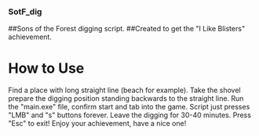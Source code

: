 ### SotF_dig
##Sons of the Forest digging script.
##Created to get the "I Like Blisters" achievement.
# How to Use
Find a place with long straight line (beach for example).
Take the shovel prepare the digging position standing backwards to the straight line.
Run the "main.exe" file, confirm start and tab into the game.
Script just presses "LMB" and "s" buttons forever.
Leave the digging for 30-40 minutes.
Press "Esc" to exit!
Enjoy your achievement, have a nice one!

